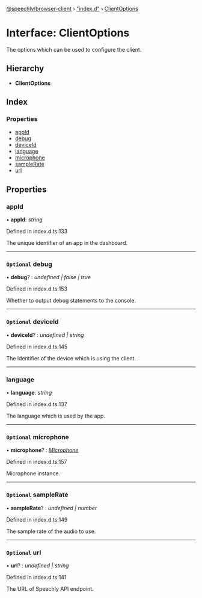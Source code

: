 [@speechly/browser-client](../README.md) › ["index.d"](../modules/_index_d_.md) › [ClientOptions](_index_d_.clientoptions.md)

# Interface: ClientOptions

The options which can be used to configure the client.

## Hierarchy

* **ClientOptions**

## Index

### Properties

* [appId](_index_d_.clientoptions.md#appid)
* [debug](_index_d_.clientoptions.md#optional-debug)
* [deviceId](_index_d_.clientoptions.md#optional-deviceid)
* [language](_index_d_.clientoptions.md#language)
* [microphone](_index_d_.clientoptions.md#optional-microphone)
* [sampleRate](_index_d_.clientoptions.md#optional-samplerate)
* [url](_index_d_.clientoptions.md#optional-url)

## Properties

###  appId

• **appId**: *string*

Defined in index.d.ts:133

The unique identifier of an app in the dashboard.

___

### `Optional` debug

• **debug**? : *undefined | false | true*

Defined in index.d.ts:153

Whether to output debug statements to the console.

___

### `Optional` deviceId

• **deviceId**? : *undefined | string*

Defined in index.d.ts:145

The identifier of the device which is using the client.

___

###  language

• **language**: *string*

Defined in index.d.ts:137

The language which is used by the app.

___

### `Optional` microphone

• **microphone**? : *[Microphone](_index_d_.microphone.md)*

Defined in index.d.ts:157

Microphone instance.

___

### `Optional` sampleRate

• **sampleRate**? : *undefined | number*

Defined in index.d.ts:149

The sample rate of the audio to use.

___

### `Optional` url

• **url**? : *undefined | string*

Defined in index.d.ts:141

The URL of Speechly API endpoint.
